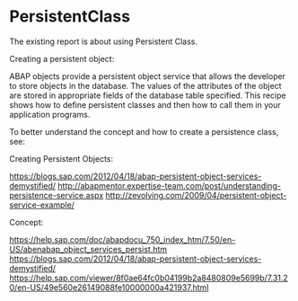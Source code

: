 # PersistentClass

The existing report is about using Persistent Class. 

Creating a persistent object:

ABAP objects provide a persistent object service that allows the developer to store objects in the database. The values of the attributes of the object are stored in appropriate fields of the database table specified. This recipe shows how to define persistent classes and then how to call them in your application programs. 


To better understand the concept and how to create a persistence class, see:

Creating Persistent Objects:

https://blogs.sap.com/2012/04/18/abap-persistent-object-services-demystified/ 
http://abapmentor.expertise-team.com/post/understanding-persistence-service.aspx
http://zevolving.com/2009/04/persistent-object-service-example/

Concept:

https://help.sap.com/doc/abapdocu_750_index_htm/7.50/en-US/abenabap_object_services_persist.htm
https://blogs.sap.com/2012/04/18/abap-persistent-object-services-demystified/
https://help.sap.com/viewer/8f0ae64fc0b04199b2a8480809e5699b/7.31.20/en-US/49e560e26149088fe10000000a421937.html
